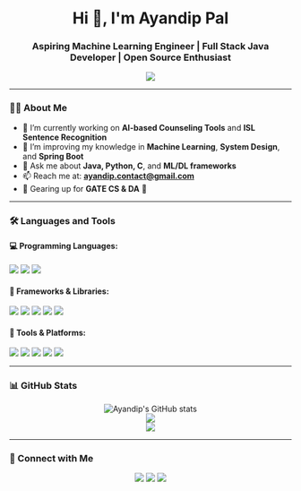<!-- GitHub Profile README.md -->

<h1 align="center">Hi 👋, I'm Ayandip Pal</h1>
<h3 align="center">Aspiring Machine Learning Engineer | Full Stack Java Developer | Open Source Enthusiast</h3>

<p align="center">
  <img src="https://readme-typing-svg.herokuapp.com?center=true&vCenter=true&lines=Passionate+Programmer;Always+Learning;Loves+Clean+Code;Open+Source+Contributor" />
</p>

---

### 🧑‍💻 About Me

- 🔭 I’m currently working on **AI-based Counseling Tools** and **ISL Sentence Recognition**
- 🌱 I’m improving my knowledge in **Machine Learning**, **System Design**, and **Spring Boot**
- 💬 Ask me about **Java, Python, C**, and **ML/DL frameworks**
- 📫 Reach me at: **ayandip.contact@gmail.com**
- 🧠 Gearing up for **GATE CS & DA** 🎯

---

### 🛠️ Languages and Tools

#### 💻 Programming Languages:
<p>
  <img src="https://img.shields.io/badge/Python-3776AB?style=for-the-badge&logo=python&logoColor=white"/>
  <img src="https://img.shields.io/badge/Java-007396?style=for-the-badge&logo=java&logoColor=white"/>
  <img src="https://img.shields.io/badge/C-00599C?style=for-the-badge&logo=c&logoColor=white"/>
</p>

#### 🧰 Frameworks & Libraries:
<p>
  <img src="https://img.shields.io/badge/scikit--learn-F7931E?style=for-the-badge&logo=scikit-learn&logoColor=white"/>
  <img src="https://img.shields.io/badge/TensorFlow-FF6F00?style=for-the-badge&logo=tensorflow&logoColor=white"/>
  <img src="https://img.shields.io/badge/Keras-D00000?style=for-the-badge&logo=keras&logoColor=white"/>
  <img src="https://img.shields.io/badge/Spring-6DB33F?style=for-the-badge&logo=spring&logoColor=white"/>
  <img src="https://img.shields.io/badge/SpringBoot-6DB33F?style=for-the-badge&logo=spring-boot&logoColor=white"/>
</p>

#### 🧪 Tools & Platforms:
<p>
  <img src="https://img.shields.io/badge/VS%20Code-007ACC?style=for-the-badge&logo=visual-studio-code&logoColor=white"/>
  <img src="https://img.shields.io/badge/Git-F05032?style=for-the-badge&logo=git&logoColor=white"/>
  <img src="https://img.shields.io/badge/GitHub-181717?style=for-the-badge&logo=github&logoColor=white"/>
  <img src="https://img.shields.io/badge/Postman-FF6C37?style=for-the-badge&logo=postman&logoColor=white"/>
  <img src="https://img.shields.io/badge/Maven-C71A36?style=for-the-badge&logo=apache-maven&logoColor=white"/>
</p>

---

### 📊 GitHub Stats
<p align="center">
  <img src="https://github-readme-stats.vercel.app/api?username=Ayandi999&show_icons=true&theme=radical" alt="Ayandip's GitHub stats" />
  <br/>
  <img src="https://github-readme-streak-stats.herokuapp.com/?user=Ayandi999&theme=radical" />
  <br/>
  <img src="https://github-readme-stats.vercel.app/api/top-langs/?username=Ayandi999&layout=compact&theme=radical" />
</p>

---

### 🔗 Connect with Me

<p align="center">
  <a href="https://www.linkedin.com/in/ayandip-pal/" target="_blank"><img src="https://img.shields.io/badge/-LinkedIn-0077B5?style=for-the-badge&logo=linkedin&logoColor=white"/></a>
  <a href="mailto:ayandip@example.com"><img src="https://img.shields.io/badge/-Gmail-D14836?style=for-the-badge&logo=gmail&logoColor=white"/></a>
  <a href="https://github.com/Ayandi999" target="_blank"><img src="https://img.shields.io/badge/-GitHub-black?style=for-the-badge&logo=github&logoColor=white"/></a>
</p>
